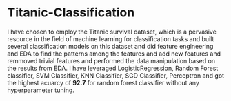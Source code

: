 # Titanic-Classification
 I have chosen to employ the Titanic survival dataset, which is a pervasive resource in the field of machine learning for classification tasks and built several classification models on this dataset and did feature engineering and EDA to find the patterns among the features and add new features and remmoved trivial features and performed the data manipulation based on the results from EDA. I have leveraged LogisticRegression, Random Forest classifier, SVM Classifier, KNN Classifier, SGD Classifier, Perceptron and got the highest acuarcy of **92.7** for random forest classifier without any hyperparameter tuning. 
